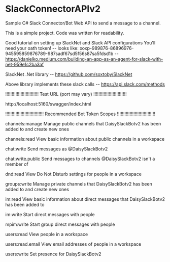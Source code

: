 # SlackConnectorAPIv2

Sample C# Slack Connector/Bot Web API to send a message to a channel.


This is a simple project. Code was written for readability.


Good tutorial on setting up SlackNet and Slack API configurations
You'll need your oath token!
-- looks like: xoxp-989876-86896976-945595859876789-987sadf67sd5f56s87sa5fdsd1b
-- https://danielko.medium.com/building-an-app-as-an-agent-for-slack-with-net-959e1c2ba3af

SlackNet .Net library
-- https://github.com/soxtoby/SlackNet

Above library implements these slack calls
-- https://api.slack.com/methods




!!!!!!!!!!!!!!!!!!!!!!!!!!
Test URL (port may vary)
!!!!!!!!!!!!!!!!!!!!!!!!!!

http://localhost:5160/swagger/index.html




!!!!!!!!!!!!!!!!!!!!!!!!!!!!!!
Recommended Bot Token Scopes
!!!!!!!!!!!!!!!!!!!!!!!!!!!!!!

channels:manage
Manage public channels that DaisySlackBotv2 has been added to and create new ones

channels:read
View basic information about public channels in a workspace

chat:write
Send messages as @DaisySlackBotv2

chat:write.public
Send messages to channels @DaisySlackBotv2 isn't a member of

dnd:read
View Do Not Disturb settings for people in a workspace

groups:write
Manage private channels that DaisySlackBotv2 has been added to and create new ones

im:read
View basic information about direct messages that DaisySlackBotv2 has been added to

im:write
Start direct messages with people

mpim:write
Start group direct messages with people

users:read
View people in a workspace

users:read.email
View email addresses of people in a workspace

users:write
Set presence for DaisySlackBotv2